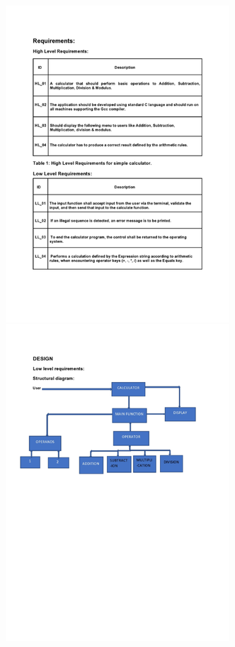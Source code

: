![alt text](https://github.com/99003572/Arya-Calculator/blob/main/Requirements/pree1(1)-page0001.jpg)
![alt text](https://github.com/99003572/Arya-Calculator/blob/main/Requirements/pree1(1)-page0001(1).jpg)
